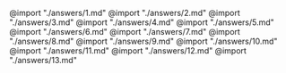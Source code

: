 @import "./answers/1.md"
@import "./answers/2.md"
@import "./answers/3.md"
@import "./answers/4.md"
@import "./answers/5.md"
@import "./answers/6.md"
@import "./answers/7.md"
@import "./answers/8.md"
@import "./answers/9.md"
@import "./answers/10.md"
@import "./answers/11.md"
@import "./answers/12.md"
@import "./answers/13.md"
